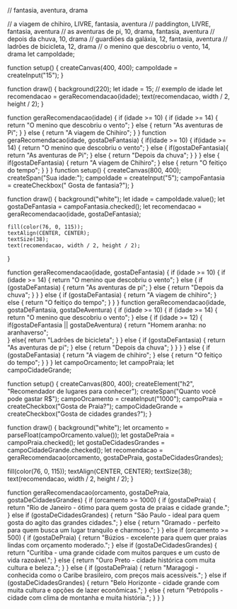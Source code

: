 // fantasia, aventura, drama

// a viagem de chihiro, LIVRE, fantasia, aventura
// paddington, LIVRE, fantasia, aventura
// as aventuras de pi, 10, drama, fantasia, aventura
// depois da chuva, 10, drama
// guardiões da galáxia, 12, fantasia, aventura
// ladrões de bicicleta, 12, drama
// o menino que descobriu o vento, 14, drama
let campoIdade;

function setup() {
  createCanvas(400, 400);
  campoIdade = createInput("15");
}

function draw() {
  background(220);
  let idade = 15; // exemplo de idade
  let recomendacao = geraRecomendacao(idade);
  text(recomendacao, width / 2, height / 2);
}

function geraRecomendacao(idade) {
  if (idade >= 10) {
    if (idade >= 14) {
      return "O menino que descobriu o vento";
    } else {
      return "As aventuras de Pi";
    }
  } else {
    return "A viagem de Chihiro";
  }
}
function geraRecomendacao(idade, gostaDeFantasia) {
    if(idade >= 10) {
        if(idade >= 14) {
            return "O menino que descobriu o vento";
        } else {
            if(gostaDeFantasia){
                return "As aventuras de Pi";
            } else {
                return "Depois da chuva";
            }
        }
    } else {
        if(gostaDeFantasia) {
            return "A viagem de Chihiro";
        } else {
            return "O feitiço do tempo";
        }
    }
}
function setup() {
    createCanvas(800, 400);
    createSpan("Sua idade:");
    campoIdade = createInput("5");
    campoFantasia = createCheckbox(" Gosta de fantasia?");
}

function draw() {
    background("white");
    let idade = campoIdade.value();
    let gostaDeFantasia = campoFantasia.checked();
    let recomendacao = geraRecomendacao(idade, gostaDeFantasia);

    fill(color(76, 0, 115));
    textAlign(CENTER, CENTER);
    textSize(38);
    text(recomendacao, width / 2, height / 2);
}

function geraRecomendacao(idade, gostaDeFantasia) {
    if (idade >= 10) {
        if (idade >= 14) {
            return "O menino que descobriu o vento";
        } else {
            if (gostaDeFantasia) {
                return "As aventuras de pi";
            } else {
                return "Depois da chuva";
            }
        }
    } else {
        if (gostaDeFantasia) {
            return "A viagem de chihiro";
        } else {
            return "O feitiço do tempo";
        }
    }
}
function geraRecomendacao(idade, gostaDeFantasia, gostaDeAventura) {
  if (idade >= 10) {
    if (idade >= 14) {
      return "O menino que descobriu o vento";
    } else {
      if (idade >= 12) {
        if(gostaDeFantasia || gostaDeAventura) {
          return "Homem aranha: no aranhaverso";          
        } else{
         return "Ladrões de bicicleta";
        }
      } else {
        if (gostaDeFantasia) {
          return "As aventuras de pi";
        } else {
          return "Depois da chuva";
        }
      }
    }
  } else {
    if (gostaDeFantasia) {
      return "A viagem de chihiro";
    } else {
      return "O feitiço do tempo";
    }
  }
}
let campoOrcamento;
let campoPraia;
let campoCidadeGrande;

function setup() {
  createCanvas(800, 400);
  createElement("h2", "Recomendador de lugares para conhecer");
  createSpan("Quanto você pode gastar R$");
  campoOrcamento = createInput("1000");
  campoPraia = createCheckbox("Gosta de Praia?");
  campoCidadeGrande = createCheckbox("Gosta de cidades grandes?");
}

function draw() {
  background("white");
  let orcamento = parseFloat(campoOrcamento.value());
  let gostaDePraia = campoPraia.checked();
  let gostaDeCidadesGrandes = campoCidadeGrande.checked();
  let recomendacao = geraRecomendacao(orcamento, gostaDePraia, gostaDeCidadesGrandes);

  fill(color(76, 0, 115));
  textAlign(CENTER, CENTER);
  textSize(38);
  text(recomendacao, width / 2, height / 2);
}

function geraRecomendacao(orcamento, gostaDePraia, gostaDeCidadesGrandes) {
  if (orcamento >= 1000) {
    if (gostaDePraia) {
      return "Rio de Janeiro - ótimo para quem gosta de praias e cidade grande.";
    } else if (gostaDeCidadesGrandes) {
      return "São Paulo - ideal para quem gosta do agito das grandes cidades.";
    } else {
      return "Gramado - perfeito para quem busca um lugar tranquilo e charmoso.";
    }
  } else if (orcamento >= 500) {
    if (gostaDePraia) {
      return "Búzios - excelente para quem quer praias lindas com orçamento moderado.";
    } else if (gostaDeCidadesGrandes) {
      return "Curitiba - uma grande cidade com muitos parques e um custo de vida razoável.";
    } else {
      return "Ouro Preto - cidade histórica com muita cultura e beleza.";
    }
  } else {
    if (gostaDePraia) {
      return "Maragogi - conhecida como o Caribe brasileiro, com preços mais acessíveis.";
    } else if (gostaDeCidadesGrandes) {
      return "Belo Horizonte - cidade grande com muita cultura e opções de lazer econômicas.";
    } else {
      return "Petrópolis - cidade com clima de montanha e muita história.";
    }
  }
}

